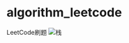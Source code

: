 # algorithm_leetcode
LeetCode刷题
![栈](https://github.com/tomjerry99/algorithm_leetcode/tree/master/stack)
